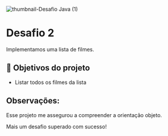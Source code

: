 ![thumbnail-Desafio Java (1)](https://user-images.githubusercontent.com/66698429/226708998-f6050003-ea7e-4fde-8ae5-73b7b2fda1c7.png)


# Desafio 2


Implementamos uma lista de filmes. 


## 🔨 Objetivos do projeto

- Listar todos os filmes da lista

## Observações:
Esse projeto me assegurou a compreender a orientação objeto.

Mais um desafio superado com sucesso!
